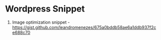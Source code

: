 # Wordpress Snippet

1. Image optimization snippet - https://gist.github.com/leandromenezes/675a0bddb58ae6a1ddb937f2ce688c70
